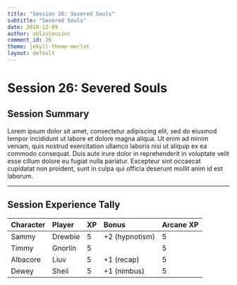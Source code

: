 ```yaml
---
title: "Session 26: Severed Souls"
subtitle: "Severed Souls"
date: 2018-12-09
author: obliviousinc
comment_id: 26
theme: jekyll-theme-merlot
layout: default
---
```


# Session 26: Severed Souls

## Session Summary

Lorem ipsum dolor sit amet, consectetur adipiscing elit, sed do eiusmod tempor incididunt ut labore et dolore magna aliqua. Ut enim ad minim veniam, quis nostrud exercitation ullamco laboris nisi ut aliquip ex ea commodo consequat. Duis aute irure dolor in reprehenderit in voluptate velit esse cillum dolore eu fugiat nulla pariatur. Excepteur sint occaecat cupidatat non proident, sunt in culpa qui officia deserunt mollit anim id est laborum.

* * *

## Session Experience Tally

| Character | Player  | XP  | Bonus          | Arcane XP |
|:--------- |:------- |:--- |:-------------- |:--------- |
| Sammy     | Drewbie | 5   | +2 (hypnotism) | 5         |
| Timmy     | Gnorlin | 5   |                | 5         |
| Albacore  | Liuv    | 5   | +1 (recap)     | 5         |
| Dewey     | Sheil   | 5   | +1 (nimbus)    | 5         |
